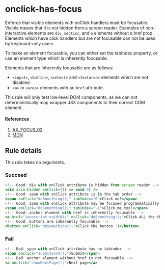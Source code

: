 # onclick-has-focus

Enforce that visible elements with onClick handlers must be focusable. Visible means that it is not hidden from a screen reader. Examples of non-interactive elements are `div`, `section`, and `a` elements without a href prop. Elements which have click handlers but are not focusable can not be used by keyboard-only users.

To make an element focusable, you can either set the tabIndex property, or use an element type which is inherently focusable.

Elements that are inherently focusable are as follows:
- `<input>`, `<button>`, `<select>` and `<textarea>` elements which are not disabled
- `<a>` or `<area>` elements with an `href` attribute.

This rule will only test low-level DOM components, as we can not deterministically map wrapper JSX components to their correct DOM element.

#### References
1. [AX_FOCUS_02](https://github.com/GoogleChrome/accessibility-developer-tools/wiki/Audit-Rules#ax_focus_02)
2. [MDN](https://developer.mozilla.org/en-US/docs/Web/Accessibility/ARIA/ARIA_Techniques/Using_the_button_role#Keyboard_and_focus)

## Rule details

This rule takes no arguments.

### Succeed
```jsx
<!-- Good: div with onClick attribute is hidden from screen reader -->
<div aria-hidden onClick={() => void 0} />
<!-- Good: span with onClick attribute is in the tab order -->
<span onClick="doSomething();" tabIndex="0">Click me!</span>
<!-- Good: span with onClick attribute may be focused programmatically -->
<span onClick="doSomething();" tabIndex="-1">Click me too!</span>
<!-- Good: anchor element with href is inherently focusable -->
<a href="javascript:void(0);" onClick="doSomething();">Click ALL the things!</a>
<!-- Good: buttons are inherently focusable -->
<button onClick="doSomething();">Click the button :)</button>
```

### Fail
```jsx
<!-- Bad: span with onClick attribute has no tabindex -->
<span onclick="submitForm();">Submit</span>
<!-- Bad: anchor element without href is not focusable -->
<a onclick="showNextPage();">Next page</a>
```
